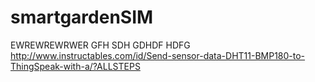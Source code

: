 # smartgardenSIM
EWREWREWRWER
GFH SDH GDHDF HDFG 
http://www.instructables.com/id/Send-sensor-data-DHT11-BMP180-to-ThingSpeak-with-a/?ALLSTEPS
